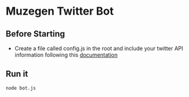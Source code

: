 # Muzegen Twitter Bot

## Before Starting

- Create a file called config.js in the root and include your twitter API information following this [documentation](https://github.com/ttezel/twit)

## Run it

`node bot.js`